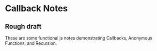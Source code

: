 # Callback Notes
## Rough draft

These are some functional js notes demonstrating Callbacks, Anonymous Functions, and Recursion.

